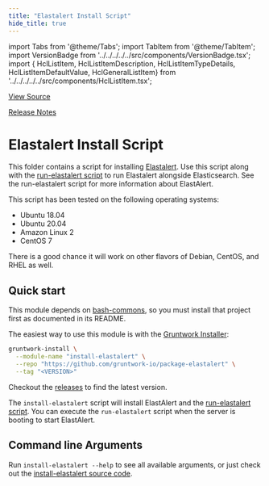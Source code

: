 ```yaml
---
title: "Elastalert Install Script"
hide_title: true
---
```


import Tabs from '@theme/Tabs';
import TabItem from '@theme/TabItem';
import VersionBadge from '../../../../../src/components/VersionBadge.tsx';
import { HclListItem, HclListItemDescription, HclListItemTypeDetails, HclListItemDefaultValue, HclGeneralListItem} from '../../../../../src/components/HclListItem.tsx';

<a href="https://github.com/gruntwork-io/terraform-aws-elk/tree/master/modules%2Finstall-elastalert" className="link-button" title="View the source code for this module in GitHub.">View Source</a>

<a href="https://github.com/gruntwork-io/terraform-aws-elk/releases?q=" className="link-button" title="Release notes for only the service catalog versions which impacted this service.">Release Notes</a>

# Elastalert Install Script

This folder contains a script for installing [Elastalert](https://github.com/Yelp/elastalert). Use this script along
with the [run-elastalert script](https://github.com/gruntwork-io/terraform-aws-elk/tree/master/modules/run-elastalert) to run Elastalert alongside Elasticsearch. See the run-elastalert script for more information about ElastAlert.

This script has been tested on the following operating systems:

*   Ubuntu 18.04
*   Ubuntu 20.04
*   Amazon Linux 2
*   CentOS 7

There is a good chance it will work on other flavors of Debian, CentOS, and RHEL as well.

## Quick start

This module depends on [bash-commons](https://github.com/gruntwork-io/bash-commons), so you must install that project
first as documented in its README.

The easiest way to use this module is with the [Gruntwork Installer](https://github.com/gruntwork-io/gruntwork-installer):

```bash
gruntwork-install \
  --module-name "install-elastalert" \
  --repo "https://github.com/gruntwork-io/package-elastalert" \
  --tag "<VERSION>"
```

Checkout the [releases](https://github.com/gruntwork-io/terraform-aws-elk/releases) to find the latest version.

The `install-elastalert` script will install ElastAlert and the [run-elastalert script](https://github.com/gruntwork-io/terraform-aws-elk/tree/master/modules/run-elastalert). You
can execute the `run-elastalert` script when the server is booting to start ElastAlert.

## Command line Arguments

Run `install-elastalert --help` to see all available arguments, or just check out the [install-elastalert source
code](https://github.com/gruntwork-io/terraform-aws-elk/tree/master/modules/install-elastalert/install.sh).


<!-- ##DOCS-SOURCER-START
{
  "originalSources": [
    "https://github.com/gruntwork-io/terraform-aws-elk/tree/readme.md",
    "https://github.com/gruntwork-io/terraform-aws-elk/tree/variables.tf",
    "https://github.com/gruntwork-io/terraform-aws-elk/tree/outputs.tf"
  ],
  "sourcePlugin": "module-catalog-api",
  "hash": "525993ace0f09714e7914adc03e09fcd"
}
##DOCS-SOURCER-END -->
